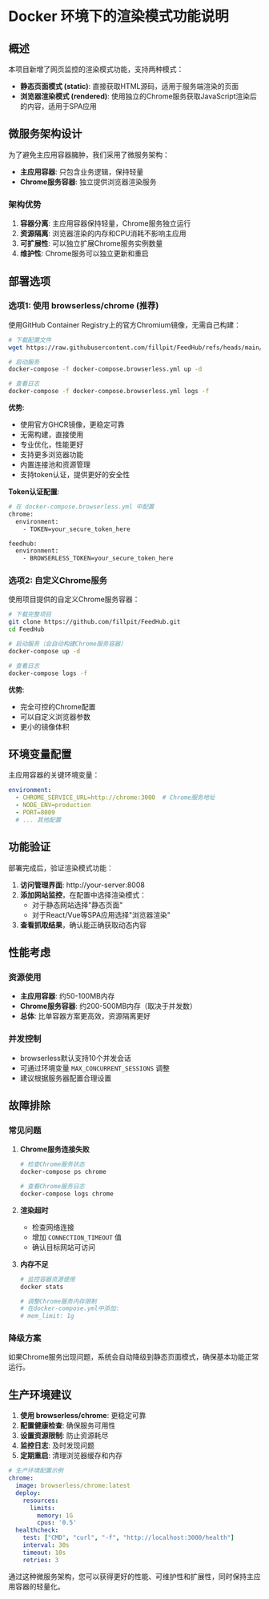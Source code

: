 # Docker 环境下的渲染模式功能说明

## 概述

本项目新增了网页监控的渲染模式功能，支持两种模式：
- **静态页面模式 (static)**: 直接获取HTML源码，适用于服务端渲染的页面
- **浏览器渲染模式 (rendered)**: 使用独立的Chrome服务获取JavaScript渲染后的内容，适用于SPA应用

## 微服务架构设计

为了避免主应用容器臃肿，我们采用了微服务架构：
- **主应用容器**: 只包含业务逻辑，保持轻量
- **Chrome服务容器**: 独立提供浏览器渲染服务

### 架构优势

1. **容器分离**: 主应用容器保持轻量，Chrome服务独立运行
2. **资源隔离**: 浏览器渲染的内存和CPU消耗不影响主应用
3. **可扩展性**: 可以独立扩展Chrome服务实例数量
4. **维护性**: Chrome服务可以独立更新和重启

## 部署选项

### 选项1: 使用 browserless/chrome (推荐)

使用GitHub Container Registry上的官方Chromium镜像，无需自己构建：

```bash
# 下载配置文件
wget https://raw.githubusercontent.com/fillpit/FeedHub/refs/heads/main/docker-compose.browserless.yml

# 启动服务
docker-compose -f docker-compose.browserless.yml up -d

# 查看日志
docker-compose -f docker-compose.browserless.yml logs -f
```

**优势**:
- 使用官方GHCR镜像，更稳定可靠
- 无需构建，直接使用
- 专业优化，性能更好
- 支持更多浏览器功能
- 内置连接池和资源管理
- 支持token认证，提供更好的安全性

**Token认证配置**:
```bash
# 在 docker-compose.browserless.yml 中配置
chrome:
  environment:
    - TOKEN=your_secure_token_here

feedhub:
  environment:
    - BROWSERLESS_TOKEN=your_secure_token_here
```

### 选项2: 自定义Chrome服务

使用项目提供的自定义Chrome服务容器：

```bash
# 下载完整项目
git clone https://github.com/fillpit/FeedHub.git
cd FeedHub

# 启动服务（会自动构建Chrome服务容器）
docker-compose up -d

# 查看日志
docker-compose logs -f
```

**优势**:
- 完全可控的Chrome配置
- 可以自定义浏览器参数
- 更小的镜像体积

## 环境变量配置

主应用容器的关键环境变量：

```yaml
environment:
  - CHROME_SERVICE_URL=http://chrome:3000  # Chrome服务地址
  - NODE_ENV=production
  - PORT=8009
  # ... 其他配置
```

## 功能验证

部署完成后，验证渲染模式功能：

1. **访问管理界面**: http://your-server:8008
2. **添加网站监控**，在配置中选择渲染模式：
   - 对于静态网站选择"静态页面"
   - 对于React/Vue等SPA应用选择"浏览器渲染"
3. **查看抓取结果**，确认能正确获取动态内容

## 性能考虑

### 资源使用
- **主应用容器**: 约50-100MB内存
- **Chrome服务容器**: 约200-500MB内存（取决于并发数）
- **总体**: 比单容器方案更高效，资源隔离更好

### 并发控制
- browserless默认支持10个并发会话
- 可通过环境变量 `MAX_CONCURRENT_SESSIONS` 调整
- 建议根据服务器配置合理设置

## 故障排除

### 常见问题

1. **Chrome服务连接失败**
   ```bash
   # 检查Chrome服务状态
   docker-compose ps chrome
   
   # 查看Chrome服务日志
   docker-compose logs chrome
   ```

2. **渲染超时**
   - 检查网络连接
   - 增加 `CONNECTION_TIMEOUT` 值
   - 确认目标网站可访问

3. **内存不足**
   ```bash
   # 监控容器资源使用
   docker stats
   
   # 调整Chrome服务内存限制
   # 在docker-compose.yml中添加:
   # mem_limit: 1g
   ```

### 降级方案

如果Chrome服务出现问题，系统会自动降级到静态页面模式，确保基本功能正常运行。

## 生产环境建议

1. **使用 browserless/chrome**: 更稳定可靠
2. **配置健康检查**: 确保服务可用性
3. **设置资源限制**: 防止资源耗尽
4. **监控日志**: 及时发现问题
5. **定期重启**: 清理浏览器缓存和内存

```yaml
# 生产环境配置示例
chrome:
  image: browserless/chrome:latest
  deploy:
    resources:
      limits:
        memory: 1G
        cpus: '0.5'
  healthcheck:
    test: ["CMD", "curl", "-f", "http://localhost:3000/health"]
    interval: 30s
    timeout: 10s
    retries: 3
```

通过这种微服务架构，您可以获得更好的性能、可维护性和扩展性，同时保持主应用容器的轻量化。